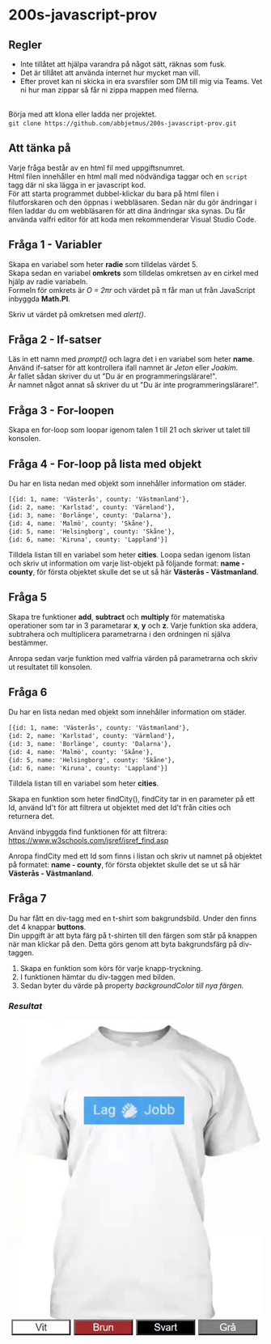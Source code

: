 # 200s-javascript-prov
## Regler
* Inte tillåtet att hjälpa varandra på något sätt, räknas som fusk.
* Det är tillåtet att använda internet hur mycket man vill.
* Efter provet kan ni skicka in era svarsfiler som DM till mig via Teams.
Vet ni hur man zippar så får ni zippa mappen med filerna.<br><br>

Börja med att klona eller ladda ner projektet.
<br>
`git clone https://github.com/abbjetmus/200s-javascript-prov.git`
<br>
## Att tänka på

Varje fråga består av en html fil med uppgiftsnumret.<br>
Html filen innehåller en html mall med nödvändiga taggar och en ```script``` tagg där ni ska lägga in er javascript kod.<br>
För att starta programmet dubbel-klickar du bara på html filen i filutforskaren och den öppnas i webbläsaren. Sedan när du gör ändringar i filen laddar du om webbläsaren för att dina ändringar ska synas.
Du får använda valfri editor för att koda men rekommenderar Visual Studio Code.

## Fråga 1 - Variabler
Skapa en variabel som heter <b>radie</b> som tilldelas värdet 5.<br>
Skapa sedan en variabel <b>omkrets</b> som tilldelas omkretsen av en cirkel med hjälp av radie variabeln.<br>
Formeln för omkrets är <i>O = 2&pi;r</i> och värdet på &pi; får man ut från JavaScript inbyggda **Math.PI**.

Skriv ut värdet på omkretsen med <i>alert()</i>.


## Fråga 2 - If-satser
Läs in ett namn med <i>prompt()</i> och lagra det i en variabel som heter <b>name</b>.
Använd if-satser för att kontrollera ifall namnet är <i>Jeton</i> eller <i>Joakim</i>.<br>
Är fallet sådan skriver du ut "Du är en programmeringslärare!".<br>
Är namnet något annat så skriver du ut "Du är inte programmeringslärare!".


## Fråga 3 - For-loopen
 
Skapa en for-loop som loopar igenom talen 1 till 21 och skriver ut talet till konsolen.


## Fråga 4 - For-loop på lista med objekt

Du har en lista nedan med objekt som innehåller information om städer.

```
[{id: 1, name: 'Västerås', county: 'Västmanland'},
{id: 2, name: 'Karlstad', county: 'Värmland'},
{id: 3, name: 'Borlänge', county: 'Dalarna'},
{id: 4, name: 'Malmö', county: 'Skåne'},
{id: 5, name: 'Helsingborg', county: 'Skåne'},
{id: 6, name: 'Kiruna', county: 'Lappland'}]
```
Tilldela listan till en variabel som heter **cities**.
Loopa sedan igenom listan och skriv ut information om varje list-objekt på följande format:
**name - county**, för första objektet skulle det se ut så här **Västerås - Västmanland**.

## Fråga 5
Skapa tre funktioner **add**, **subtract** och **multiply** för matematiska operationer som tar in 3 parametarar **x**, **y** och **z**.
Varje funktion ska addera, subtrahera och multiplicera parametrarna i den ordningen ni själva bestämmer.

Anropa sedan varje funktion med valfria värden på parametrarna och skriv ut resultatet till konsolen.


## Fråga 6
Du har en lista nedan med objekt som innehåller information om städer.

```
[{id: 1, name: 'Västerås', county: 'Västmanland'},
{id: 2, name: 'Karlstad', county: 'Värmland'},
{id: 3, name: 'Borlänge', county: 'Dalarna'},
{id: 4, name: 'Malmö', county: 'Skåne'},
{id: 5, name: 'Helsingborg', county: 'Skåne'},
{id: 6, name: 'Kiruna', county: 'Lappland'}]
```
Tilldela listan till en variabel som heter **cities**.

Skapa en funktion som heter findCity(), findCity tar in en parameter på ett Id,
använd Id't för att filtrera ut objektet med det Id't från cities och returnera det.

Använd inbyggda find funktionen för att filtrera: <https://www.w3schools.com/jsref/jsref_find.asp>

Anropa findCity med ett Id som finns i listan och skriv ut namnet på objektet på formatet: 
**name - county**, för första objektet skulle det se ut så här **Västerås - Västmanland**.

## Fråga 7
Du har fått en div-tagg med en t-shirt som bakgrundsbild. Under den finns det 4 knappar **buttons**.<br>
Din uppgift är att byta färg på t-shirten till den färgen som står på knappen när man klickar på den.
Detta görs genom att byta bakgrundsfärg på div-taggen.
1. Skapa en funktion som körs för varje knapp-tryckning.
2. I funktionen hämtar du div-taggen med bilden.
3. Sedan byter du värde på property <i>backgroundColor<i> till nya färgen.

### Resultat
![Uppgift5](./assets/uppgift5.gif)
